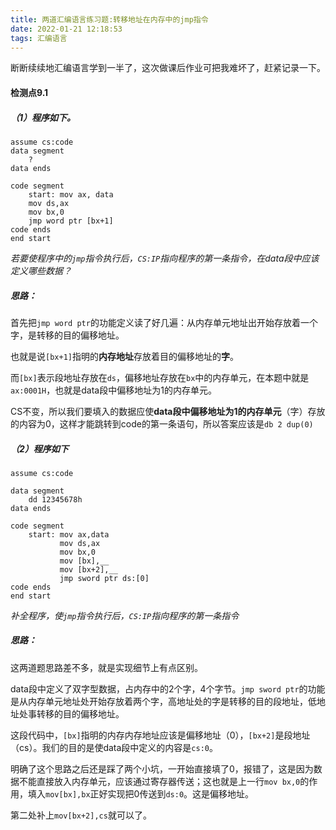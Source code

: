 ```yaml
---
title: 两道汇编语言练习题:转移地址在内存中的jmp指令
date: 2022-01-21 12:18:53
tags: 汇编语言
---
```


断断续续地汇编语言学到一半了，这次做课后作业可把我难坏了，赶紧记录一下。

#### 检测点9.1

##### （1）程序如下。

```assembly
assume cs:code
data segment
    ?
data ends

code segment
    start: mov ax, data
    mov ds,ax
    mov bx,0
    jmp word ptr [bx+1]
code ends
end start
```

*若要使程序中的`jmp`指令执行后，`CS:IP`指向程序的第一条指令，在data段中应该定义哪些数据？*

##### 思路：

首先把`jmp word ptr`的功能定义读了好几遍：从内存单元地址出开始存放着一个字，是转移的目的偏移地址。

也就是说`[bx+1]`指明的**内存地址**存放着目的偏移地址的**字**。

而`[bx]`表示段地址存放在`ds`，偏移地址存放在`bx`中的内存单元，在本题中就是`ax:0001H`，也就是data段中偏移地址为1的内存单元。

CS不变，所以我们要填入的数据应使**data段中偏移地址为1的内存单元**（字）存放的内容为0，这样才能跳转到code的第一条语句，所以答案应该是`db 2 dup(0)`

##### （2）程序如下

```assembly
assume cs:code

data segment
    dd 12345678h
data ends

code segment
    start: mov ax,data
           mov ds,ax
           mov bx,0
           mov [bx],__
           mov [bx+2],__
           jmp sword ptr ds:[0]
code ends
end start
```

*补全程序，使`jmp`指令执行后，`CS:IP`指向程序的第一条指令*

##### 思路：

这两道题思路差不多，就是实现细节上有点区别。

data段中定义了双字型数据，占内存中的2个字，4个字节。`jmp sword ptr`的功能是从内存单元地址处开始存放着两个字，高地址处的字是转移的目的段地址，低地址处事转移的目的偏移地址。

这段代码中，`[bx]`指明的内存内存地址应该是偏移地址（0），`[bx+2]`是段地址（cs）。我们的目的是使data段中定义的内容是`cs:0`。

明确了这个思路之后还是踩了两个小坑，一开始直接填了0，报错了，这是因为数据不能直接放入内存单元，应该通过寄存器传送；这也就是上一行`mov bx,0`的作用，填入`mov[bx],bx`正好实现把0传送到`ds:0`。这是偏移地址。

第二处补上`mov[bx+2],cs`就可以了。

